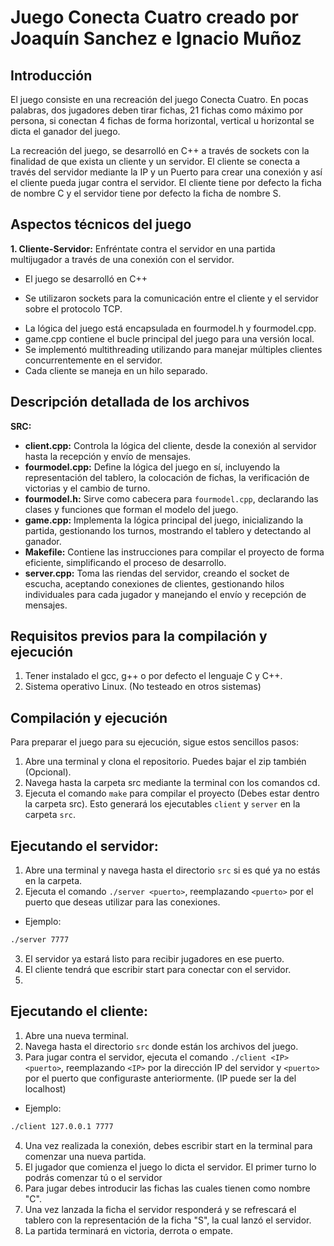 # Juego Conecta Cuatro creado por Joaquín Sanchez e Ignacio Muñoz

## Introducción

El juego consiste en una recreación del juego Conecta Cuatro. En pocas palabras, dos jugadores deben tirar fichas, 21 fichas como máximo por persona, si conectan 4 fichas de forma horizontal, vertical u horizontal se dicta el ganador del juego.

La recreación del juego, se desarrolló en C++ a través de sockets con la finalidad de que exista un cliente y un servidor. El cliente se conecta a través del servidor mediante la IP y un Puerto para crear una conexión y así el cliente pueda jugar contra el servidor. El cliente tiene por defecto la ficha de nombre C y el servidor tiene por defecto la ficha de nombre S.

## Aspectos técnicos del juego

**1. Cliente-Servidor:** Enfréntate contra el servidor en una partida multijugador a través de una conexión con el servidor.

* El juego se desarrolló en C++
+ Se utilizaron sockets para la comunicación entre el cliente y el servidor sobre el protocolo TCP.
* La lógica del juego está encapsulada en fourmodel.h y fourmodel.cpp.
* game.cpp contiene el bucle principal del juego para una versión local.
* Se implementó multithreading utilizando <thread> para manejar múltiples clientes concurrentemente en el servidor.
* Cada cliente se maneja en un hilo separado.


## Descripción detallada de los archivos

**SRC:**

* **client.cpp:** Controla la lógica del cliente, desde la conexión al servidor hasta la recepción y envío de mensajes.
* **fourmodel.cpp:** Define la lógica del juego en sí, incluyendo la representación del tablero, la colocación de fichas, la verificación de victorias y el cambio de turno.
* **fourmodel.h:** Sirve como cabecera para `fourmodel.cpp`, declarando las clases y funciones que forman el modelo del juego.
* **game.cpp:** Implementa la lógica principal del juego, inicializando la partida, gestionando los turnos, mostrando el tablero y detectando al ganador.
* **Makefile:** Contiene las instrucciones para compilar el proyecto de forma eficiente, simplificando el proceso de desarrollo.
* **server.cpp:** Toma las riendas del servidor, creando el socket de escucha, aceptando conexiones de clientes, gestionando hilos individuales para cada jugador y manejando el envío y recepción de mensajes.

## Requisitos previos para la compilación y ejecución
1. Tener instalado el gcc, g++ o por defecto el lenguaje C y C++.
2. Sistema operativo Linux. (No testeado en otros sistemas)

## Compilación y ejecución

Para preparar el juego para su ejecución, sigue estos sencillos pasos:

1. Abre una terminal y clona el repositorio. Puedes bajar el zip también (Opcional).
2. Navega hasta la carpeta src mediante la terminal con los comandos cd.
3. Ejecuta el comando `make` para compilar el proyecto (Debes estar dentro la carpeta src). Esto generará los ejecutables `client` y `server` en la carpeta `src`.

## **Ejecutando el servidor:**

1. Abre una terminal y navega hasta el directorio `src` si es qué ya no estás en la carpeta.
2. Ejecuta el comando `./server <puerto>`, reemplazando `<puerto>` por el puerto que deseas utilizar para las conexiones. 
*  Ejemplo: 
```bash
./server 7777
```
3. El servidor ya estará listo para recibir jugadores en ese puerto.
4. El cliente tendrá que escribir start para conectar con el servidor.
5.  

## **Ejecutando el cliente:**

1. Abre una nueva terminal.
2. Navega hasta el directorio `src` donde están los archivos del juego.
3. Para jugar contra el servidor, ejecuta el comando `./client <IP> <puerto>`, reemplazando `<IP>` por la dirección IP del servidor y `<puerto>` por el puerto que configuraste anteriormente. (IP puede ser la del localhost)
*  Ejemplo: 
```bash
./client 127.0.0.1 7777
```
4. Una vez realizada la conexión, debes escribir start en la terminal para comenzar una nueva partida.
5. El jugador que comienza el juego lo dicta el servidor. El primer turno lo podrás comenzar tú o el servidor
6. Para jugar debes introducir las fichas las cuales tienen como nombre "C". 
7. Una vez lanzada la ficha el servidor responderá y se refrescará el tablero con la representación de la ficha "S", la cual lanzó el servidor.
8. La partida terminará en victoria, derrota o empate.

